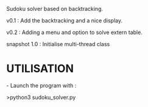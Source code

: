 Sudoku solver based on backtracking. 

<p>v0.1 : Add the backtracking and a nice display.</p>
<p>v0.2 : Adding a menu and option to solve extern table.</p>
<p>snapshot 1.0 : Initialise multi-thread class</p>

<h1>UTILISATION</h1>
<p>- Launch the program with :</p>
    >python3 sudoku_solver.py